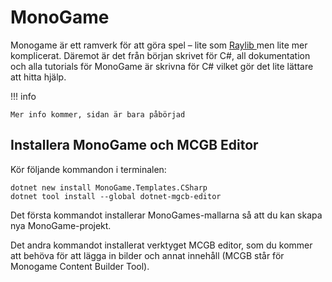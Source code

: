 # MonoGame

Monogame är ett ramverk för att göra spel – lite som [Raylib ](../raylib/)men lite mer komplicerat. Däremot är det från början skrivet för C#, all dokumentation och alla tutorials för MonoGame är skrivna för C# vilket gör det lite lättare att hitta hjälp.

!!! info

	Mer info kommer, sidan är bara påbörjad
	

## Installera MonoGame och MCGB Editor

Kör följande kommandon i terminalen:

```
dotnet new install MonoGame.Templates.CSharp
dotnet tool install --global dotnet-mgcb-editor
```

Det första kommandot installerar MonoGames-mallarna så att du kan skapa nya MonoGame-projekt.

Det andra kommandot installerat verktyget MCGB editor, som du kommer att behöva för att lägga in bilder och annat innehåll (MCGB står för Monogame Content Builder Tool).
